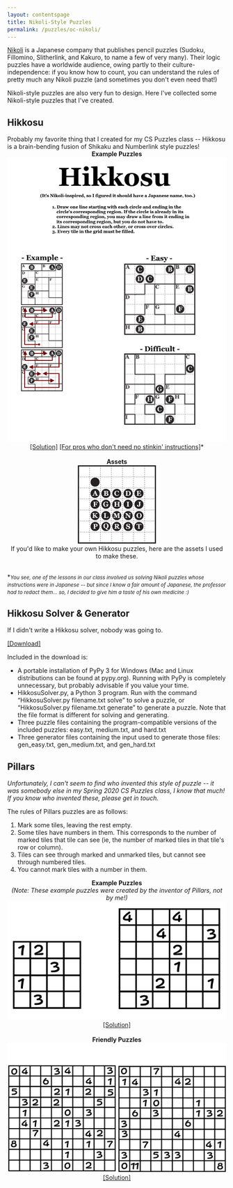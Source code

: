 ```yaml
---
layout: contentspage
title: Nikoli-Style Puzzles
permalink: /puzzles/oc-nikoli/
---
```


<a href="https://www.nikoli.co.jp/en/puzzles/">Nikoli</a> is a Japanese company that publishes pencil puzzles (Sudoku, Fillomino, Slitherlink, and Kakuro, to name a few of very many). Their logic puzzles have a worldwide audience, owing partly to their culture-independence: if you know how to count, you can understand the rules of pretty much any Nikoli puzzle (and sometimes you don't even need that!)

Nikoli-style puzzles are also very fun to design. Here I've collected some Nikoli-style puzzles that I've created.

<!--more-->

<h2 id="1">Hikkosu</h2>
Probably my favorite thing that I created for my CS Puzzles class -- Hikkosu is a brain-bending fusion of Shikaku and Numberlink style puzzles!

<center>
<b>Example Puzzles</b><br/>
<img src="/img/nikoli/Hikkosu-Example.png"><br/>
<a href="/img/nikoli/Hikkosu-Example-Solved.png">[Solution]</a>
<a href="/img/nikoli/Hikkosu-Joke.png">[For pros who don't need no stinkin' instructions]</a>*
</center>

<br/>

<center>
<b>Assets</b><br/>
<img src="/img/nikoli/Hikkosu-Assets.png"><br/>
If you'd like to make your own Hikkosu puzzles, here are the assets I used to make these.
</center>

<br/>

\*<small><em>You see, one of the lessons in our class involved us solving Nikoli puzzles whose instructions were in Japanese -- but since I know a fair amount of Japanese, the professor had to redact them... so, I decided to give him a taste of his own medicine :)</em></small>

<h2 id="2">Hikkosu Solver & Generator</h2>
If I didn't write a Hikkosu solver, nobody was going to.

<a href="/downloads/nikoli/Hikkosu-Solver.zip">[Download]</a>

Included in the download is:
<ul>
	<li>A portable installation of PyPy 3 for Windows (Mac and Linux distributions can be found at pypy.org). Running with PyPy is completely unnecessary, but probably advisable if you value your time.</li>
	<li>HikkosuSolver.py, a Python 3 program. Run with the command “HikkosuSolver.py filename.txt solve” to solve a puzzle, or “HikkosuSolver.py filename.txt generate” to generate a puzzle. Note that the file format is different for solving and generating.</li>
	<li>Three puzzle files containing the program-compatible versions of the included puzzles: easy.txt, medium.txt, and hard.txt</li>
	<li>Three generator files containing the input used to generate those files: gen_easy.txt, gen_medium.txt, and gen_hard.txt</li>
</ul>

<h2 id="3">Pillars</h2>
<em>Unfortunately, I can't seem to find who invented this style of puzzle -- it was somebody else in my Spring 2020 CS Puzzles class, I know that much! If you know who invented these, please get in touch.</em>

The rules of Pillars puzzles are as follows:
<ol>
	<li>Mark some tiles, leaving the rest empty.</li>
	<li>Some tiles have numbers in them. This corresponds to the number of marked tiles that tile can see (ie, the number of marked tiles in that tile's row or column).</li>
	<li>Tiles can see through marked and unmarked tiles, but cannot see through numbered tiles.</li>
	<li>You cannot mark tiles with a number in them.</li>
</ol>

<center>
<b>Example Puzzles</b><br/>
<em>(Note: These example puzzles were created by the inventor of Pillars, not by me!)</em>
<img src="/img/nikoli/Pillars-Example.png"><br/>
<a href="/img/nikoli/Pillars-Example-Solved.png">[Solution]</a>
</center>

<br/>

<center>
<b>Friendly Puzzles</b><br/>
<img src="/img/nikoli/Pillars-1.png"><br/>
<a href="/img/nikoli/Pillars-1-Solved.png">[Solution]</a>
</center>